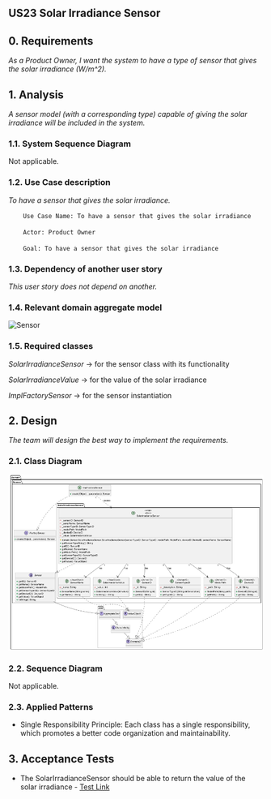 ## US23 Solar Irradiance Sensor

## 0. Requirements
_As a Product Owner, I want the system to have a type of sensor that gives the solar irradiance (W/m^2)._

## 1. Analysis
_A sensor model (with a corresponding type) capable of giving the solar irradiance will be included in the system._

### 1.1. System Sequence Diagram
Not applicable.

### 1.2. Use Case description
_To have a sensor that gives the solar irradiance._
    
        Use Case Name: To have a sensor that gives the solar irradiance
    
        Actor: Product Owner
    
        Goal: To have a sensor that gives the solar irradiance


### 1.3. Dependency of another user story
_This user story does not depend on another._

### 1.4. Relevant domain aggregate model 
![Sensor](../../ooa/4.agreggateModels/Sensor.png)

### 1.5. Required classes
_SolarIrradianceSensor_ -> for the sensor class with its functionality

_SolarIrradianceValue_ -> for the value of the solar irradiance

_ImplFactorySensor_ -> for the sensor instantiation


## 2. Design
_The team will design the best way to implement the requirements._
### 2.1. Class Diagram
![ClassDiagram](artifacts/US23CD.png)
### 2.2. Sequence Diagram
Not applicable.
### 2.3. Applied Patterns
- Single Responsibility Principle: Each class has a single responsibility, which promotes a better code organization 
and maintainability.

## 3. Acceptance Tests

- The SolarIrradianceSensor should be able to return the value of the solar irradiance - [Test Link](../../../src/test/java/SmartHomeDDD/domain/Sensor/SolarIrradianceSensorTest.java#L243)